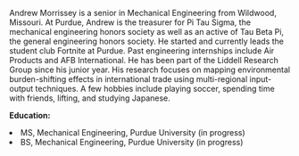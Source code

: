 Andrew Morrissey is a senior in Mechanical Engineering from Wildwood, Missouri. At Purdue, Andrew is the treasurer for Pi Tau Sigma, the mechanical engineering honors society as well as an active of Tau Beta Pi, the general engineering honors society. He started and currently leads the student club Fortnite at Purdue. Past engineering internships include Air Products and AFB International. He has been part of the Liddell Research Group since his junior year. His research focuses on mapping environmental burden-shifting effects in international trade using multi-regional input-output techniques. A few hobbies include playing soccer, spending time with friends, lifting, and studying Japanese.

<strong>Education:</strong>
<li>MS, Mechanical Engineering, Purdue University (in progress)</li>
<li>BS, Mechanical Engineering, Purdue University (in progress)</li>




